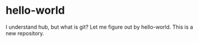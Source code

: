 # hello-world
I understand hub, but what is git? Let me figure out by hello-world. This is a new repository.
